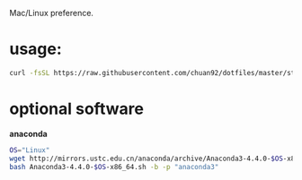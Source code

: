 Mac/Linux preference.

# usage:
```bash
curl -fsSL https://raw.githubusercontent.com/chuan92/dotfiles/master/startup.sh | bash
```

# optional software
__anaconda__
```bash
OS="Linux"
wget http://mirrors.ustc.edu.cn/anaconda/archive/Anaconda3-4.4.0-$OS-x86_64.sh -O Anaconda3-4.4.0-$OS-x86_64.sh
bash Anaconda3-4.4.0-$OS-x86_64.sh -b -p "anaconda3"
```
